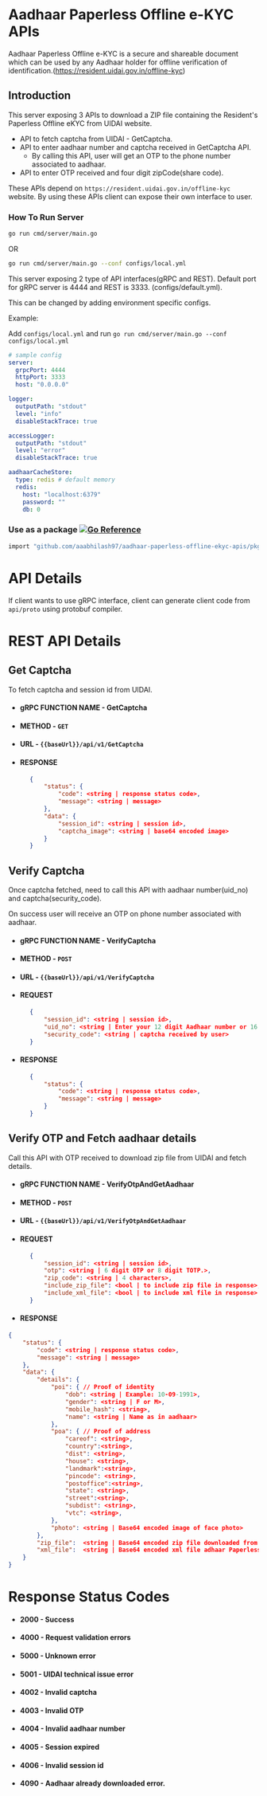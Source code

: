 # Aadhaar Paperless Offline e-KYC APIs

Aadhaar Paperless Offline e-KYC is a secure and shareable document which can be used by any Aadhaar holder for offline verification of identification.(https://resident.uidai.gov.in/offline-kyc)

## Introduction

This server exposing 3 APIs to download a ZIP file containing the Resident's Paperless Offline eKYC from UIDAI website.

- API to fetch captcha from UIDAI - GetCaptcha.
- API to enter aadhaar number and captcha received in GetCaptcha API.
  - By calling this API, user will get an OTP to the phone number associated to aadhaar.
- API to enter OTP received and four digit zipCode(share code).

These APIs depend on `https://resident.uidai.gov.in/offline-kyc` website.
By using these APIs client can expose their own interface to user.

### How To Run Server

```sh
go run cmd/server/main.go
```

OR 

```sh
go run cmd/server/main.go --conf configs/local.yml 
```

This server exposing 2 type of API interfaces(gRPC and REST).
Default port for gRPC server is 4444 and REST is 3333. (configs/default.yml).

This can be changed by adding environment specific configs.

Example:

Add `configs/local.yml` and run `go run cmd/server/main.go --conf configs/local.yml`

```yml
# sample config
server:
  grpcPort: 4444
  httpPort: 3333
  host: "0.0.0.0"

logger:
  outputPath: "stdout"
  level: "info"
  disableStackTrace: true

accessLogger:
  outputPath: "stdout"
  level: "error"
  disableStackTrace: true

aadhaarCacheStore:
  type: redis # default memory
  redis:
    host: "localhost:6379"
    password: ""
    db: 0


```

### Use as a package [![Go Reference](https://pkg.go.dev/badge/github.com/aaabhilash97/aadhaar-paperless-offline-ekyc-apis/pkg/aadhaarapi.svg)](https://pkg.go.dev/github.com/aaabhilash97/aadhaar-paperless-offline-ekyc-apis/pkg/aadhaarapi)

```sh
import "github.com/aaabhilash97/aadhaar-paperless-offline-ekyc-apis/pkg/aadhaarapi"
```

# API Details

If client wants to use gRPC interface, client can generate client code from `api/proto` using protobuf compiler.

# REST API Details

## Get Captcha

To fetch captcha and session id from UIDAI.

* #### **gRPC FUNCTION NAME** - GetCaptcha
* #### **METHOD** - `GET`
* #### **URL** - `{{baseUrl}}/api/v1/GetCaptcha`
* #### **RESPONSE**
```json
      {
          "status": {
              "code": <string | response status code>,
              "message": <string | message>
          },
          "data": {
              "session_id": <string | session id>,
              "captcha_image": <string | base64 encoded image>
          }
      }
```

## Verify Captcha

Once captcha fetched, need to call this API with aadhaar number(uid_no) and captcha(security_code).

On success user will receive an OTP on phone number associated with aadhaar.

* #### **gRPC FUNCTION NAME** - VerifyCaptcha
* #### **METHOD** - `POST`
* #### **URL** - `{{baseUrl}}/api/v1/VerifyCaptcha`
* #### **REQUEST**
```json
      {
          "session_id": <string | session id>,
          "uid_no": <string | Enter your 12 digit Aadhaar number or 16 digit Virtual ID to begin.>,
          "security_code": <string | captcha received by user>
      }
```

* #### **RESPONSE**
```json
      {
          "status": {
              "code": <string | response status code>,
              "message": <string | message>
          }
      }
```

## Verify OTP and Fetch aadhaar details

Call this API with OTP received to download zip file from UIDAI and fetch details.

* #### **gRPC FUNCTION NAME** - VerifyOtpAndGetAadhaar
* #### **METHOD** - `POST`
* #### **URL** - `{{baseUrl}}/api/v1/VerifyOtpAndGetAadhaar`
* #### **REQUEST**
```json
      {
          "session_id": <string | session id>,
          "otp": <string | 6 digit OTP or 8 digit TOTP.>,
          "zip_code": <string | 4 characters>,
          "include_zip_file": <bool | to include zip file in response>,
          "include_xml_file": <bool | to include xml file in response>
      }
```

* #### **RESPONSE**
```json
{
    "status": {
        "code": <string | response status code>,
        "message": <string | message>
    },
    "data": {
        "details": {
            "poi": { // Proof of identity
                "dob": <string | Example: 10-09-1991>,
                "gender": <string | F or M>,
                "mobile_hash": <string>,
                "name": <string | Name as in aadhaar>
            },
            "poa": { // Proof of address
                "careof": <string>,
                "country":<string>,
                "dist": <string>,
                "house": <string>,
                "landmark":<string>,
                "pincode": <string>,
                "postoffice":<string>,
                "state": <string>,
                "street":<string>,
                "subdist": <string>,
                "vtc": <string>,
            },
            "photo": <string | Base64 encoded image of face photo>
        },
        "zip_file":  <string | Base64 encoded zip file downloaded from uidai>,
        "xml_file":  <string | Base64 encoded xml file adhaar Paperless Offline e-KYC>
    }
}
```

# Response Status Codes
* #### **2000** - Success
* #### **4000** - Request validation errors
* #### **5000** - Unknown error
* #### **5001** - UIDAI technical issue error
* #### **4002** - Invalid captcha
* #### **4003** - Invalid OTP
* #### **4004** - Invalid aadhaar number
* #### **4005** - Session expired
* #### **4006** - Invalid session id
* #### **4090** - Aadhaar already downloaded error.

